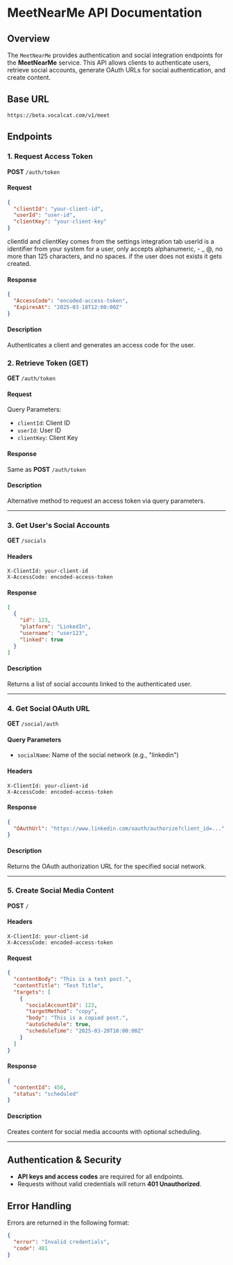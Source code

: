# MeetNearMe API Documentation

## Overview
The `MeetNearMe` provides authentication and social integration endpoints for the **MeetNearMe** service. This API allows clients to authenticate users, retrieve social accounts, generate OAuth URLs for social authentication, and create content.

## Base URL
```
https://beta.vocalcat.com/v1/meet
```

## Endpoints

### 1. Request Access Token

**POST** `/auth/token`

#### Request
```json
{
  "clientId": "your-client-id",
  "userId": "user-id",
  "clientKey": "your-client-key"
}
```

clientId and clientKey comes from the settings integration tab
userId is a identifier from your system for a user, only accepts alphanumeric, - _  @, no more than 125 characters, and no spaces. if the user does not exists it gets created.

#### Response
```json
{
  "AccessCode": "encoded-access-token",
  "ExpiresAt": "2025-03-18T12:00:00Z"
}
```

#### Description

Authenticates a client and generates an access code for the user.

### 2. Retrieve Token (GET)
**GET** `/auth/token`

#### Request
Query Parameters:
- `clientId`: Client ID
- `userId`: User ID
- `clientKey`: Client Key

#### Response
Same as **POST** `/auth/token`

#### Description
Alternative method to request an access token via query parameters.

---

### 3. Get User's Social Accounts
**GET** `/socials`

#### Headers
```http
X-ClientId: your-client-id
X-AccessCode: encoded-access-token
```

#### Response
```json
[
  {
    "id": 123,
    "platform": "LinkedIn",
    "username": "user123",
    "linked": true
  }
]
```

#### Description
Returns a list of social accounts linked to the authenticated user.

---

### 4. Get Social OAuth URL
**GET** `/social/auth`

#### Query Parameters
- `socialName`: Name of the social network (e.g., "linkedin")

#### Headers
```http
X-ClientId: your-client-id
X-AccessCode: encoded-access-token
```

#### Response
```json
{
  "OAuthUrl": "https://www.linkedin.com/oauth/authorize?client_id=..."
}
```

#### Description
Returns the OAuth authorization URL for the specified social network.

---

### 5. Create Social Media Content
**POST** `/`

#### Headers
```http
X-ClientId: your-client-id
X-AccessCode: encoded-access-token
```

#### Request
```json
{
  "contentBody": "This is a test post.",
  "contentTitle": "Test Title",
  "targets": [
    {
      "socialAccountId": 123,
      "targetMethod": "copy",
      "body": "This is a copied post.",
      "autoSchedule": true,
      "scheduleTime": "2025-03-20T10:00:00Z"
    }
  ]
}
```

#### Response
```json
{
  "contentId": 456,
  "status": "scheduled"
}
```

#### Description
Creates content for social media accounts with optional scheduling.

---

## Authentication & Security
- **API keys and access codes** are required for all endpoints.
- Requests without valid credentials will return **401 Unauthorized**.

## Error Handling
Errors are returned in the following format:
```json
{
  "error": "Invalid credentials",
  "code": 401
}
```
